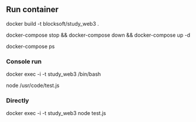 ## Run container

docker build -t blocksoft/study_web3 .

docker-compose stop && docker-compose down && docker-compose up -d  

docker-compose ps


### Console run

docker exec -i -t study_web3 /bin/bash

node /usr/code/test.js

### Directly

docker exec -i -t study_web3 node test.js